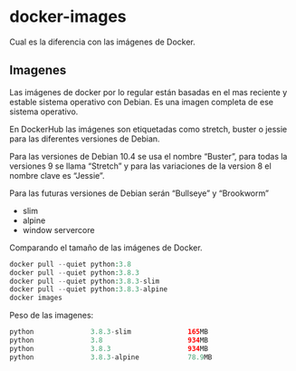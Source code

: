 # docker-images

Cual es la diferencia con las imágenes de Docker.

## Imagenes

Las imágenes de docker por lo regular están basadas en el mas reciente y estable sistema operativo con Debian. Es una imagen completa de ese sistema operativo.

En DockerHub las imágenes son etiquetadas como stretch, buster o jessie para las diferentes versiones de Debian. 

Para las versiones de Debian 10.4 se usa el nombre “Buster”, para todas la versiones 9 se llama “Stretch” y para las variaciones de la version 8 el nombre clave es “Jessie”.

Para las futuras versiones de Debian serán “Bullseye” y “Brookworm”

- slim
- alpine
- window servercore

Comparando el tamaño de las imágenes de Docker.

```php
docker pull --quiet python:3.8
docker pull --quiet python:3.8.3
docker pull --quiet python:3.8.3-slim
docker pull --quiet python:3.8.3-alpine
docker images 
```

Peso de las imagenes:

```php
python				3.8.3-slim				165MB
python				3.8						934MB
python				3.8.3					934MB
python				3.8.3-alpine			78.9MB
```
